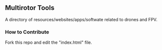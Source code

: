 ## Multirotor Tools

A directory of resources/websites/apps/softwate related to drones and FPV.

### How to Contribute

Fork this repo and edit the "index.html" file.
